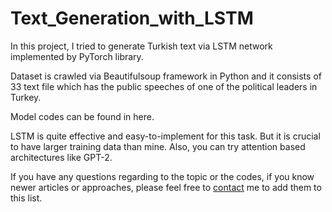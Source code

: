 # Text_Generation_with_LSTM

In this project, I tried to generate Turkish text via LSTM network implemented by PyTorch library.

Dataset is crawled via Beautifulsoup framework in Python and it consists of 33 text file which has the public speeches of one of the political leaders in Turkey.

Model codes can be found in here.

LSTM is quite effective and easy-to-implement for this task. But it is crucial to have larger training data than mine. Also, you can try attention based architectures like GPT-2.

If you have any questions regarding to the topic or the codes,  if you know newer articles or approaches, please feel free to [contact](https://www.linkedin.com/in/%C3%B6zcan-g%C3%BCnde%C5%9F-7693055b/) me to add them to this list.
